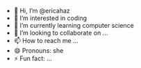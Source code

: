 - 👋 Hi, I’m @ericahaz
- 👀 I’m interested in coding
- 🌱 I’m currently learning computer science
- 💞️ I’m looking to collaborate on ...
- 📫 How to reach me ...
- 😄 Pronouns: she
- ⚡ Fun fact: ...

<!---
ericahaz/ericahaz is a ✨ special ✨ repository because its `README.md` (this file) appears on your GitHub profile.
You can click the Preview link to take a look at your changes.
--->
